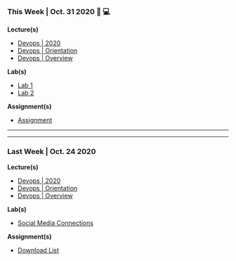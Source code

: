 ###  This Week | Oct. 31 2020 🎃  💻 

**Lecture(s)**

- [Devops | 2020](https://docs.google.com/presentation/d/1edn33di_O4h5vwngEc637E-0N6hz0qkKYy1KJyBwHhs/edit?usp=sharing)
- [Devops | Orientation](https://docs.google.com/presentation/d/1Ua53e94mrPbM3tae14Z4xNmfxcryUZLJqSkqy-Q2TtU/edit?usp=sharing)
- [Devops | Overview](https://docs.google.com/presentation/d/1JEbiyuYNmUcD9nTRQc98r-LVI2kHJCYMv4J2JA-aSGM/edit?usp=sharing)

**Lab(s)**

<!-- - [Github Hosted Website | Github Pages](/courses/01) -->

- [Lab 1](#)
- [Lab 2](#)

**Assignment(s)**

- [Assignment]()

---
---

### Last Week | Oct. 24 2020

**Lecture(s)**

- [Devops | 2020](#)
- [Devops | Orientation](#)
- [Devops | Overview](#)

**Lab(s)**

<!-- - [Github Hosted Website | Github Pages](/courses/01) -->

- [Social Media Connections](#)

**Assignment(s)**

- [Download List]()
